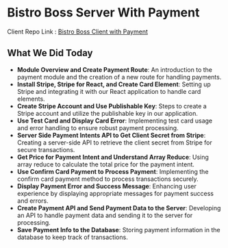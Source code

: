 #  Bistro Boss Server With Payment

Client Repo Link : [Bistro Boss Client with Payment](https://github.com/ProgrammingHero1/bistro-boss-client-with-payment-part_7)

## What We Did Today

- **Module Overview and Create Payment Route**: An introduction to the payment module and the creation of a new route for handling payments.
- **Install Stripe, Stripe for React, and Create Card Element**: Setting up Stripe and integrating it with our React application to handle card elements.
- **Create Stripe Account and Use Publishable Key**: Steps to create a Stripe account and utilize the publishable key in our application.
- **Use Test Card and Display Card Error**: Implementing test card usage and error handling to ensure robust payment processing.
- **Server Side Payment Intents API to Get Client Secret from Stripe**: Creating a server-side API to retrieve the client secret from Stripe for secure transactions.
- **Get Price for Payment Intent and Understand Array Reduce**: Using array reduce to calculate the total price for the payment intent.
- **Use Confirm Card Payment to Process Payment**: Implementing the confirm card payment method to process transactions securely.
- **Display Payment Error and Success Message**: Enhancing user experience by displaying appropriate messages for payment success and errors.
- **Create Payment API and Send Payment Data to the Server**: Developing an API to handle payment data and sending it to the server for processing.
- **Save Payment Info to the Database**: Storing payment information in the database to keep track of transactions.

